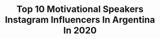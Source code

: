 ---
title: Top 10 Motivational Speakers Instagram Influencers In Argentina In 2020
description: >-
  Find top motivational speakers Instagram influencers in Argentina in 2020. Most popular hashtags: #quedateencasa #yomequedoencasa #marcapersonal #coronavirus.
platform: Instagram
profiles:
  - username: "eunicefrancoblog"
    fullname: >-
      Eunice Franco
    location: "Argentina"
    followers: 4638
    engagement: 1922
    commentsToLikes: 0.392935
    id: ckaouof7v15wz0i78g33onxpv
    verified: false
    hashtags: "#mafalda, #momday, #mejor, #volver"
  - username: "angelablones"
    fullname: >-
      Angela Blones - Branding
    location: "Argentina"
    followers: 71262
    engagement: 315
    commentsToLikes: 0.053402
    id: ck0vyvkxx5zq30i19ysqk0kce
    verified: false
    hashtags: "#fashionstyle, #sorteo, #comunicacio, #blogger"
  - username: "expertoenhoteles"
    fullname: >-
      Marcos • Experto en Hoteles®
    location: "Argentina"
    followers: 43532
    engagement: 288
    commentsToLikes: 0.087434
    id: ck5zsrz8nz2wa0i14vbg690br
    verified: false
    hashtags: "#santiago, #hoteldelujo, #pool, #luxurytravel"
  - username: "soficantilo"
    fullname: >-
      Sofi Cantilo
    location: "Argentina"
    followers: 15731
    engagement: 184
    commentsToLikes: 0.110900
    id: ck8t06o5pqzcs0j78i2evz70l
    verified: false
    hashtags: "#100k, #family, #tmxteam, #mendoza"
  - username: "quicotaronji"
    fullname: >-
      Quico Taronjí
    location: "Argentina"
    followers: 9887
    engagement: 562
    commentsToLikes: 0.048864
    id: ckap9akokrupk0i78wj8oovkr
    verified: false
    hashtags: "#confitados, #amordepapi, #covid19, #quedamenos"
  - username: "solesimond"
    fullname: >-
      Sole
    location: "Argentina"
    followers: 26235
    engagement: 633
    commentsToLikes: 0.145455
    id: ck6tl26l55u1c0j71a9ftiqb0
    verified: true
    hashtags: "#tiasole, #editorialohlala, #experienciagobbva, #gohome"
  - username: "daniela_rodriguezph"
    fullname: >-
      Dani Rodriguez. Storyteller
    location: "Argentina"
    followers: 19640
    engagement: 207
    commentsToLikes: 0.111119
    id: ck0u8dxyc71tl0i19knixzz2s
    verified: false
    hashtags: "#bicfp, #onlineeducation, #talleronline, #portraiture"
  - username: "gastonenria"
    fullname: >-
      𝗚𝗮𝘀𝘁𝗼́𝗻 𝗘𝗻𝗿𝗶𝗮 -𝗖𝗿𝗲𝗮𝘁𝗶𝘃𝗼 𝗩𝗶𝘀𝘂𝗮𝗹
    location: "Argentina"
    followers: 29048
    engagement: 320
    commentsToLikes: 0.086917
    id: ck5hcefyshn2z0i119xvw312g
    verified: false
    hashtags: "#artistaadobe, #gintonic, #branding, #logotipo"
  - username: "andreagalantticonseils"
    fullname: >-
      ANDREA GALANTTI
    location: "Argentina"
    followers: 18177
    engagement: 296
    commentsToLikes: 0.060346
    id: ck5ceoozulegl0i11enlwcsqh
    verified: false
    hashtags: "#quarentine"
  - username: "rtfit.official"
    fullname: >-
      Romina Traetta
    location: "Argentina"
    followers: 229652
    engagement: 125
    commentsToLikes: 0.084499
    id: ck5qegkl20dt10i112ctuef9o
    verified: false
    hashtags: "#photo, #entrenamiento, #vamosxmas, #arms"
---